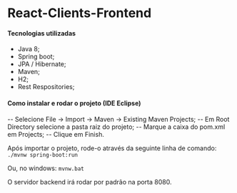 # React-Clients-Frontend

#### Tecnologias utilizadas

- Java 8;
- Spring boot;
- JPA / Hibernate;
- Maven;
- H2;
- Rest Respositories;

#### Como instalar e rodar o projeto (IDE Eclipse)

-- Selecione File -> Import -> Maven -> Existing Maven Projects;
-- Em Root Directory selecione a pasta raiz do projeto;
-- Marque a caixa do pom.xml em Projects;
-- Clique em Finish.

Após importar o projeto, rode-o através da seguinte linha de comando:
`./mvnw spring-boot:run`

Ou, no windows:
`mvnw.bat`

O servidor backend irá rodar por padrão na porta 8080.
